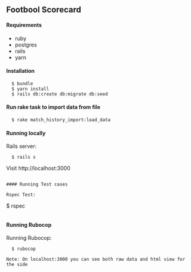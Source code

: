 ## Footbool Scorecard


#### Requirements

- ruby
- postgres
- rails
- yarn

#### Installation

```
  $ bundle
  $ yarn install
  $ rails db:create db:migrate db:seed
```

#### Run rake task to import data from file

```
  $ rake match_history_import:load_data
```

#### Running locally

Rails server:

```
  $ rails s 
```

Visit http://localhost:3000
```

#### Running Test cases

Rspec Test:

```
  $ rspec
```
```

#### Running Rubocop

Running Rubocop:

```
  $ rubocop
```
```
Note: On localhost:3000 you can see both raw data and html view for the side

